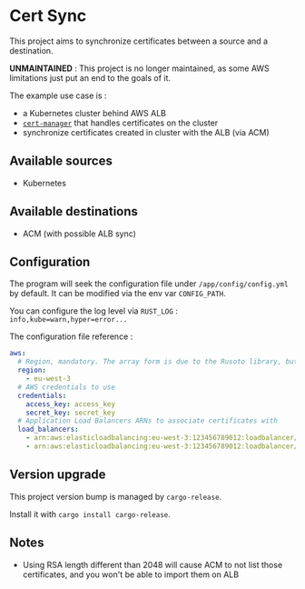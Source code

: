 # Cert Sync

This project aims to synchronize certificates between a source and a
destination.

**UNMAINTAINED** : This project is no longer maintained, as some AWS limitations
just put an end to the goals of it.

The example use case is :

- a Kubernetes cluster behind AWS ALB
- [`cert-manager`](https://cert-manager.io/docs/) that handles certificates on the cluster
- synchronize certificates created in cluster with the ALB (via ACM)

## Available sources

- Kubernetes

## Available destinations

- ACM (with possible ALB sync)

## Configuration

The program will seek the configuration file under `/app/config/config.yml` by default.
It can be modified via the env var `CONFIG_PATH`.

You can configure the log level via `RUST_LOG` : `info,kube=warn,hyper=error...`

The configuration file reference :

```yaml
aws:
  # Region, mandatory. The array form is due to the Rusoto library, but you cannot have several regions
  region:
    - eu-west-3
  # AWS credentials to use
  credentials:
    access_key: access_key
    secret_key: secret_key
  # Application Load Balancers ARNs to associate certificates with
  load_balancers:
    - arn:aws:elasticloadbalancing:eu-west-3:123456789012:loadbalancer/app/name/1234567890abcdef
    - arn:aws:elasticloadbalancing:eu-west-3:123456789012:loadbalancer/app/name-alt/1234567890abcdee
```

## Version upgrade

This project version bump is managed by `cargo-release`.

Install it with `cargo install cargo-release`.

## Notes

- Using RSA length different than 2048 will cause ACM to not list those
  certificates, and you won't be able to import them on ALB

